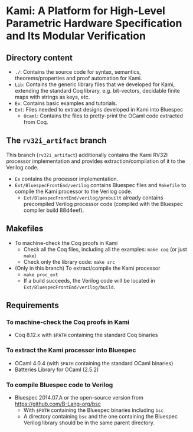 Kami: A Platform for High-Level Parametric Hardware Specification and Its Modular Verification
==============================================================================================

Directory content
-----------------

- `./`: Contains the source code for syntax, semantics, theorems/properties and
  proof automation for Kami.
- `Lib`: Contains the generic library files that we developed for Kami, extending
  the standard Coq library, e.g. bit-vectors, decidable finite maps with strings
  as keys, etc.
- `Ex`: Contains basic examples and tutorials.
- `Ext`: Files needed to extract designs developed in Kami into Bluespec
  + `Ocaml`: Contains the files to pretty-print the OCaml code extracted from Coq.

The `rv32i_artifact` branch
---------------------------

This branch (`rv32i_artifact`) additionally contains the Kami RV32I processor
implementation and provides extraction/compilation of it to the Verilog code.

- `Ex` contains the processor implementation.
- `Ext/BluespecFrontEnd/verilog` contains Bluespec files and `Makefile` to
  compile the Kami processor to the Verilog code.
  + `Ext/BluespecFrontEnd/verilog/prebuilt` already contains precompiled Verilog
    processor code (compiled with the Bluespec compiler build 88d4eef).

Makefiles
---------

- To machine-check the Coq proofs in Kami
  + Check all the Coq files, including all the examples: `make coq` (or just `make`)
  + Check only the library code: `make src`
- (Only in this branch) To extract/compile the Kami processor
  + `make proc_ext`
  + If a build succeeds, the Verilog code will be located in
    `Ext/BluespecFrontEnd/verilog/build`.

Requirements
------------

### To machine-check the Coq proofs in Kami
- Coq 8.12.x with `$PATH` containing the standard Coq binaries

### To extract the Kami processor into Bluespec
- OCaml 4.0.4 (with `$PATH` containing the standard OCaml binaries)
- Batteries Library for OCaml (2.5.2)

### To compile Bluespec code to Verilog
- Bluespec 2014.07.A or the open-source version from https://github.com/B-Lang-org/bsc
  + With `$PATH` containing the Bluespec binaries including `bsc`
  + A directory containing `bsc` and the one containing the Bluespec Verilog
    library should be in the same parent directory.
